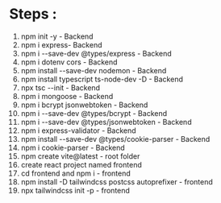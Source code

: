 # Steps :

1. npm init -y - Backend
2. npm i express- Backend
3. npm i --save-dev @types/express - Backend
4. npm i dotenv cors - Backend
5. npm install --save-dev nodemon - Backend
6. npm install typescript ts-node-dev -D - Backend
7. npx tsc --init -  Backend
8. npm i mongoose - Backend
9. npm i bcrypt jsonwebtoken - Backend
10. npm i --save-dev @types/bcrypt - Backend
11. npm i --save-dev @types/jsonwebtoken - Backend
12. npm i express-validator - Backend
13. npm install --save-dev @types/cookie-parser - Backend
14. npm i cookie-parser - Backend
15. npm create vite@latest - root folder
16. create react project named frontend
17. cd frontend and npm i - frontend
18. npm install -D tailwindcss postcss autoprefixer - frontend
19. npx tailwindcss init -p - frontend

